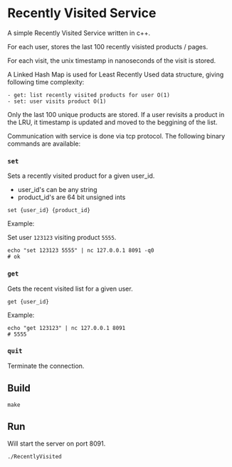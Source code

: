 # Recently Visited Service

A simple Recently Visited Service written in c++.

For each user, stores the last 100 recently visisted products / pages.

For each visit, the unix timestamp in nanoseconds of the visit is stored.

A Linked Hash Map is used for Least Recently Used data structure, giving following time complexity:

    - get: list recently visited products for user O(1)
    - set: user visits product O(1)

Only the last 100 unique products are stored. If a user revisits a product in the LRU, it timestamp is updated and 
moved to the beggining of the list.

Communication with service is done via tcp protocol.
The following binary commands are available:

### `set`
Sets a recently visited product for a given user_id.
- user_id's can be any string
- product_id's are 64 bit unsigned ints
```
set {user_id} {product_id}
```
Example:

Set user `123123` visiting product `5555`.
```
echo "set 123123 5555" | nc 127.0.0.1 8091 -q0
# ok
```

### `get`
Gets the recent visited list for a given user.
```
get {user_id}
```

Example:
```
echo "get 123123" | nc 127.0.0.1 8091
# 5555
```

### `quit`
Terminate the connection.

## Build
```
make
```

## Run
Will start the server on port 8091.

```
./RecentlyVisited
```
